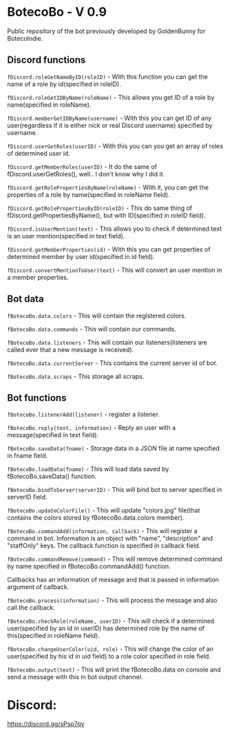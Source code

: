 # BotecoBo  - V 0.9

Public repository of the bot previously developed by GoldenBunny for BotecoIndie.

## Discord functions
`fDiscord.roleGetNameByID(roleID)` - With this function you can get the name of a role by id(specified in roleID).

`fDiscord.roleGetIDByName(roleName)` - This allows you get ID of a role by name(specified in roleName).

`fDiscord.memberGetIDByName(username)` - With this you can get ID of any user(regardless if it is either nick or real Discord username) specified by username.

`fDiscord.userGetRoles(userID)` - With this you can you get an array of roles of determined user id.

`fDiscord.getMemberRoles(userID)` - It do the same of fDiscord.userGetRoles(), well.. I don't know why I did it.

`fDiscord.getRolePropertiesByName(roleName)` - With it, you can get the properties of a role by name(specified in roleName field).

`fDiscord.getRolePropertiesByID(roleID)` - This do same thing of fDiscord.getPropertiesByName(), but with ID(specified in roleID field).

`fDiscord.isUserMention(text)` - This allows you to check if determined text is an user mention(specified in text field).

`fDiscord.getMemberProperties(id)` - With this you can get properties of determined member by user id(specified in id field).

`fDiscord.convertMentionToUser(text)` - This will convert an user mention in a member properties.

## Bot data

`fBotecoBo.data.colors` - This will contain the registered colors.

`fBotecoBo.data.commands` - This will contain our commands.

`fBotecoBo.data.listeners` - This will contain our listeners(listeners are called ever that a new message is received).

`fBotecoBo.data.currentServer` - This contains the current server id of bot.

`fBotecoBo.data.scraps` - This storage all scraps.

## Bot functions

`fBotecoBo.listenerAdd(listener)` - register a listener.

`fBotecoBo.reply(text, information)` - Reply an user with a message(specified in text field).

`fBotecoBo.saveData(fname)` - Storage data in a JSON file at name specified in fname field.

`fBotecoBo.loadData(fname)` - This will load data saved by fBotecoBo.saveData() function.

`fBotecoBo.bindToServer(serverID)` - This will bind bot to server specified in serverID field.

`fBotecoBo.updateColorFile()` - This will update "colors.jpg" file(that contains the colors stored by fBotecoBo.data.colors member).

`fBotecoBo.commandAdd(information, callback)` - This will register a command in bot. Information is an object with "name", "description" and "staffOnly" keys. The callback function is specified in callback field.

`fBotecoBo.commandRemove(command)` - This will remove determined command by name specified in fBotecoBo.commandAdd() function.

Callbacks has an information of message and that is passed in information argument of callback.

`fBotecoBo.process(information)` - This will process the message and also call the callback.

`fBotecoBo.checkRole(roleName, userID)` - This will check if a determined user(specified by an id in userID) has determined role by the name of this(specified in roleName field).

`fBotecoBo.changeUserColor(uid, role)` - This will change the color of an user(specified by his id in uid field) to a role color specified in role field.

`fBotecoBo.output(text)` - This will print the fBotecoBo.data on console and send a message with this in bot output channel.

# Discord:

https://discord.gg/sPsp7qv
